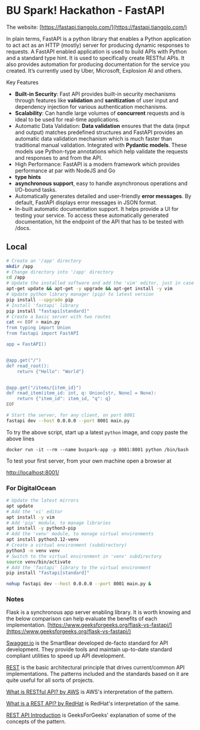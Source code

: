# BU Spark! Hackathon - FastAPI

The website: [https://fastapi.tiangolo.com/](https://fastapi.tiangolo.com/)

In plain terms, FastAPI is a python library that enables a Python application to act act as an HTTP (mostly) server for producing dynamic responses to requests. A FastAPI enabled application is used to build APIs with Python and a standard type hint. It is used to specifically create RESTful APIs. It also provides automation for producing documentation for the service you created. It’s currently used by Uber, Microsoft, Explosion AI and others.

Key Features

* **Built-in Security**: Fast API provides built-in security mechanisms through features like **validation** and **sanitization** of user input and dependency injection for various authentication mechanisms.
* **Scalability**: Can handle large volumes of **concurrent** requests and is ideal to be used for real-time applications.
* Automatic Data Validation: **Data validation** ensures that the data (input and output) matches predefined structures and FastAPI provides an automatic data validation mechanism which is much faster than traditional manual validation. Integrated with **Pydantic models**. These models use Python-type annotations which help validate the requests and responses to and from the API.
* High Performance: FastAPI is a modern framework which provides performance at par with NodeJS and Go
* **type hints**
* **asynchronous support**, easy to handle asynchronous operations and I/O-bound tasks.
* Automatically generates detailed and user-friendly **error messages**. By default, FastAPI displays error messages in JSON format.
* In-built automatic documentation support. It helps provide a UI for testing your service. To access these automatically generated documentation, hit the endpoint of the API that has to be tested with /docs.


## Local

```sh
# Create an '/app' directory
mkdir /app
# Change directory into '/app' directory
cd /app
# Update the installed software and add the 'vim' editor, just in case
apt-get update && apt-get -y upgrade && apt-get install -y vim
# Update python library manager (pip) to latest version
pip install --upgrade pip
# Install 'fastapi' library
pip install "fastapi[standard]"
# Create a basic server with two routes
cat << EOF > main.py
from typing import Union
from fastapi import FastAPI

app = FastAPI()


@app.get("/")
def read_root():
    return {"Hello": "World"}


@app.get("/items/{item_id}")
def read_item(item_id: int, q: Union[str, None] = None):
    return {"item_id": item_id, "q": q}
EOF

# Start the server, for any client, on port 8001
fastapi dev --host 0.0.0.0 --port 8001 main.py

```

To try the above script, start up a latest `python` image, and copy paste the above lines

`docker run -it --rm --name buspark-app -p 8001:8001 python /bin/bash`

To test your first server, from your own machine open a browser at

[http://localhost:8001/](http://localhost:8001/)

### For DigitalOcean

```sh
# Update the latest mirrors
apt update
# Add the 'vi' editor
apt install -y vim
# Add 'pip' module, to manage libraries
apt install -y python3-pip
# Add the 'venv' module, to manage virtual environments
apt install python3.12-venv
# Create a virtual environment (subdirectory)
python3 -m venv venv
# Switch to the virtual environment in 'venv' subdirectory
source venv/bin/activate
# Add the 'fastapi' library to the virtual environment
pip install "fastapi[standard]"

nohup fastapi dev --host 0.0.0.0 --port 8001 main.py &

```


### Notes

Flask is a synchronous app server enabling library. It is worth knowing and the below comparison can help evaluate the benefits of each implementation.
[https://www.geeksforgeeks.org/flask-vs-fastapi/](https://www.geeksforgeeks.org/flask-vs-fastapi/)


[Swagger.io](https://swagger.io/) is the SmartBear developed de-facto standard for API development. They provide tools and maintain up-to-date standard compliant utilities to speed up API development. 

[REST](https://en.wikipedia.org/wiki/REST) is the basic architectural principle that drives current/common API implementations. The patterns included and the standards based on it are quite useful for all sorts of projects.

[What is RESTful API? by AWS](https://aws.amazon.com/what-is/restful-api/#:~:text=RESTful%20API%20is%20an%20interface,and%20efficient%20software%20communication%20standards.) is AWS's interpretation of the pattern.

[What is a REST API? by RedHat](https://www.redhat.com/en/topics/api/what-is-a-rest-api) is RedHat's interpretation of the same.

[REST API Introduction](https://www.geeksforgeeks.org/rest-api-introduction/) is GeeksForGeeks' explanation of some of the concepts of the pattern.




